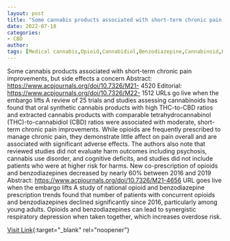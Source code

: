 ```yaml
---
layout: post
title: "Some cannabis products associated with short-term chronic pain improvements, but side effects a concern"
date: 2022-07-18
categories:
- CBD
author: 
tags: [Medical cannabis,Opioid,Cannabidiol,Benzodiazepine,Cannabinoid,Health care,Pharmacology,Drugs acting on the nervous system,Medical treatments,Drugs,Medical specialties,Psychoactive drugs,Health sciences,Clinical medicine,Medicine,Health]
---
```



Some cannabis products associated with short-term chronic pain improvements, but side effects a concern  Abstract: https://www.acpjournals.org/doi/10.7326/M21- 4520  Editorial: https://www.acpjournals.org/doi/10.7326/M22- 1512  URLs go live when the embargo lifts  A review of 25 trials and studies assessing cannabinoids has found that oral synthetic cannabis products with high THC-to-CBD ratios and extracted cannabis products with comparable tetrahydrocannabinol (THC)-to-cannabidiol (CBD) ratios were associated with moderate, short-term chronic pain improvements. While opioids are frequently prescribed to manage chronic pain, they demonstrate little affect on pain overall and are associated with significant adverse effects. The authors also note that reviewed studies did not evaluate harm outcomes including psychosis, cannabis use disorder, and cognitive deficits, and studies did not include patients who were at higher risk for harms. New co-prescription of opioids and benzodiazepines decreased by nearly 60% between 2016 and 2019  Abstract: https://www.acpjournals.org/doi/10.7326/M21-4656  URL goes live when the embargo lifts  A study of national opioid and benzodiazepine prescription trends found that number of patients with concurrent opioids and benzodiazepines declined significantly since 2016, particularly among young adults. Opioids and benzodiazepines can lead to synergistic respiratory depression when taken together, which increases overdose risk.

[Visit Link](https://www.eurekalert.org/news-releases/954467){:target="_blank" rel="noopener"}


